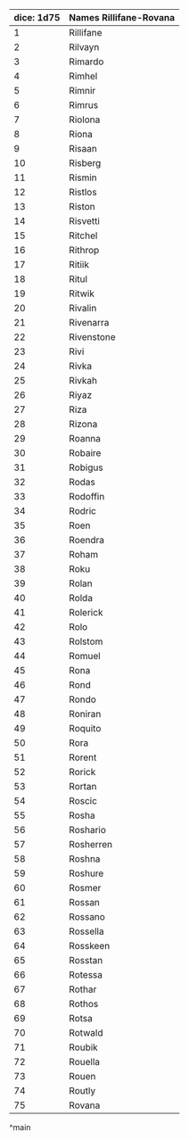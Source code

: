 | dice: 1d75 | Names Rillifane-Rovana|
| ---- | ---- |
|1|Rillifane|
|2|Rilvayn|
|3|Rimardo|
|4|Rimhel|
|5|Rimnir|
|6|Rimrus|
|7|Riolona|
|8|Riona|
|9|Risaan|
|10|Risberg|
|11|Rismin|
|12|Ristlos|
|13|Riston|
|14|Risvetti|
|15|Ritchel|
|16|Rithrop|
|17|Ritiik|
|18|Ritul|
|19|Ritwik|
|20|Rivalin|
|21|Rivenarra|
|22|Rivenstone|
|23|Rivi|
|24|Rivka|
|25|Rivkah|
|26|Riyaz|
|27|Riza|
|28|Rizona|
|29|Roanna|
|30|Robaire|
|31|Robigus|
|32|Rodas|
|33|Rodoffin|
|34|Rodric|
|35|Roen|
|36|Roendra|
|37|Roham|
|38|Roku|
|39|Rolan|
|40|Rolda|
|41|Rolerick|
|42|Rolo|
|43|Rolstom|
|44|Romuel|
|45|Rona|
|46|Rond|
|47|Rondo|
|48|Roniran|
|49|Roquito|
|50|Rora|
|51|Rorent|
|52|Rorick|
|53|Rortan|
|54|Roscic|
|55|Rosha|
|56|Roshario|
|57|Rosherren|
|58|Roshna|
|59|Roshure|
|60|Rosmer|
|61|Rossan|
|62|Rossano|
|63|Rossella|
|64|Rosskeen|
|65|Rosstan|
|66|Rotessa|
|67|Rothar|
|68|Rothos|
|69|Rotsa|
|70|Rotwald|
|71|Roubik|
|72|Rouella|
|73|Rouen|
|74|Routly|
|75|Rovana|
^main
